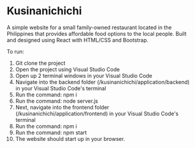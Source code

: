# Kusinanichichi

A simple website for a small family-owned restaurant located in the Philippines that provides affordable food options to the local people. Built and designed using React with HTML/CSS and Bootstrap.

To run:
1. Git clone the project
2. Open the project using Visual Studio Code
3. Open up 2 terminal windows in your Visual Studio Code
4. Navigate into the backend folder (/kusinanichichi/application/backend) in your Visual Studio Code's terminal
5. Run the command: npm i
6. Run the command: node server.js
7. Next, navigate into the frontend folder (/kusinanichichi/application/frontend) in your Visual Studio Code's terminal
8. Run the command: npm i
9. Run the command: npm start
10. The website should start up in your browser.
